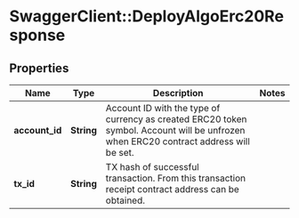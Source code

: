 # SwaggerClient::DeployAlgoErc20Response

## Properties
Name | Type | Description | Notes
------------ | ------------- | ------------- | -------------
**account_id** | **String** | Account ID with the type of currency as created ERC20 token symbol. Account will be unfrozen when ERC20 contract address will be set. | 
**tx_id** | **String** | TX hash of successful transaction. From this transaction receipt contract address can be obtained. | 


